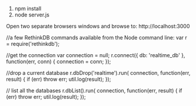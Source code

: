 1. npm install
2. node server.js

Open two separate browsers windows and
browse to: http://localhost:3000



//a few RethinkDB commands available from the Node command line:
var r = require('rethinkdb');

//get the connection
var connection = null;
r.connect({
  db: 'realtime_db'
}, function(err, conn) {
  connection = conn;
});

//drop a current database
r.dbDrop('realtime').run( connection, function(err, result) {
  if (err) throw err;
  util.log(result);
});

// list all the databases
r.dbList().run( connection, function(err, result) {
  if (err) throw err;
  util.log(result);
});